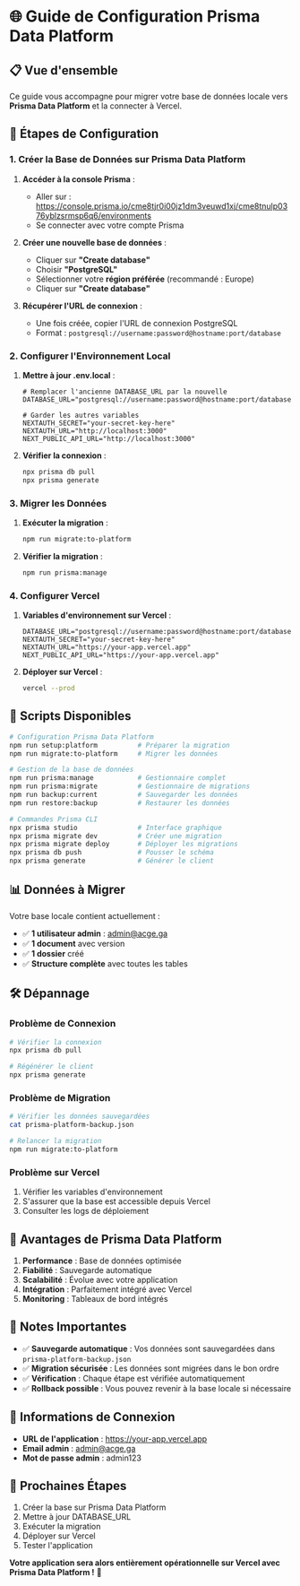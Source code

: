 # 🌐 Guide de Configuration Prisma Data Platform

## 📋 Vue d'ensemble

Ce guide vous accompagne pour migrer votre base de données locale vers **Prisma Data Platform** et la connecter à Vercel.

## 🚀 Étapes de Configuration

### 1. Créer la Base de Données sur Prisma Data Platform

1. **Accéder à la console Prisma** :
   - Aller sur : https://console.prisma.io/cme8tjr0i00jz1dm3veuwd1xj/cme8tnulp0376yblzsrmsp6q6/environments
   - Se connecter avec votre compte Prisma

2. **Créer une nouvelle base de données** :
   - Cliquer sur **"Create database"**
   - Choisir **"PostgreSQL"**
   - Sélectionner votre **région préférée** (recommandé : Europe)
   - Cliquer sur **"Create database"**

3. **Récupérer l'URL de connexion** :
   - Une fois créée, copier l'URL de connexion PostgreSQL
   - Format : `postgresql://username:password@hostname:port/database`

### 2. Configurer l'Environnement Local

1. **Mettre à jour .env.local** :
   ```env
   # Remplacer l'ancienne DATABASE_URL par la nouvelle
   DATABASE_URL="postgresql://username:password@hostname:port/database"
   
   # Garder les autres variables
   NEXTAUTH_SECRET="your-secret-key-here"
   NEXTAUTH_URL="http://localhost:3000"
   NEXT_PUBLIC_API_URL="http://localhost:3000"
   ```

2. **Vérifier la connexion** :
   ```bash
   npx prisma db pull
   npx prisma generate
   ```

### 3. Migrer les Données

1. **Exécuter la migration** :
   ```bash
   npm run migrate:to-platform
   ```

2. **Vérifier la migration** :
   ```bash
   npm run prisma:manage
   ```

### 4. Configurer Vercel

1. **Variables d'environnement sur Vercel** :
   ```env
   DATABASE_URL="postgresql://username:password@hostname:port/database"
   NEXTAUTH_SECRET="your-secret-key-here"
   NEXTAUTH_URL="https://your-app.vercel.app"
   NEXT_PUBLIC_API_URL="https://your-app.vercel.app"
   ```

2. **Déployer sur Vercel** :
   ```bash
   vercel --prod
   ```

## 🔧 Scripts Disponibles

```bash
# Configuration Prisma Data Platform
npm run setup:platform          # Préparer la migration
npm run migrate:to-platform     # Migrer les données

# Gestion de la base de données
npm run prisma:manage           # Gestionnaire complet
npm run prisma:migrate          # Gestionnaire de migrations
npm run backup:current          # Sauvegarder les données
npm run restore:backup          # Restaurer les données

# Commandes Prisma CLI
npx prisma studio               # Interface graphique
npx prisma migrate dev          # Créer une migration
npx prisma migrate deploy       # Déployer les migrations
npx prisma db push              # Pousser le schéma
npx prisma generate             # Générer le client
```

## 📊 Données à Migrer

Votre base locale contient actuellement :
- ✅ **1 utilisateur admin** : admin@acge.ga
- ✅ **1 document** avec version
- ✅ **1 dossier** créé
- ✅ **Structure complète** avec toutes les tables

## 🛠️ Dépannage

### Problème de Connexion
```bash
# Vérifier la connexion
npx prisma db pull

# Régénérer le client
npx prisma generate
```

### Problème de Migration
```bash
# Vérifier les données sauvegardées
cat prisma-platform-backup.json

# Relancer la migration
npm run migrate:to-platform
```

### Problème sur Vercel
1. Vérifier les variables d'environnement
2. S'assurer que la base est accessible depuis Vercel
3. Consulter les logs de déploiement

## 🎯 Avantages de Prisma Data Platform

1. **Performance** : Base de données optimisée
2. **Fiabilité** : Sauvegarde automatique
3. **Scalabilité** : Évolue avec votre application
4. **Intégration** : Parfaitement intégré avec Vercel
5. **Monitoring** : Tableaux de bord intégrés

## 📝 Notes Importantes

- ✅ **Sauvegarde automatique** : Vos données sont sauvegardées dans `prisma-platform-backup.json`
- ✅ **Migration sécurisée** : Les données sont migrées dans le bon ordre
- ✅ **Vérification** : Chaque étape est vérifiée automatiquement
- ✅ **Rollback possible** : Vous pouvez revenir à la base locale si nécessaire

## 🔑 Informations de Connexion

- **URL de l'application** : https://your-app.vercel.app
- **Email admin** : admin@acge.ga
- **Mot de passe admin** : admin123

## 🎉 Prochaines Étapes

1. Créer la base sur Prisma Data Platform
2. Mettre à jour DATABASE_URL
3. Exécuter la migration
4. Déployer sur Vercel
5. Tester l'application

**Votre application sera alors entièrement opérationnelle sur Vercel avec Prisma Data Platform !** 🚀
